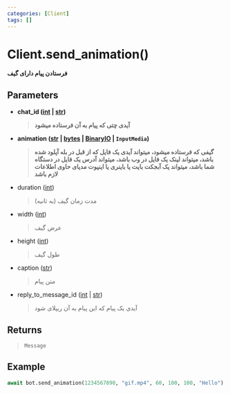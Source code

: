 ```yaml
---
categories: [Client]
tags: []
---
```


<h1>Client.<strong>send_animation()</strong></h1>

<p align="left" dir="rtl"><strong>فرستادن پیام دارای گیف</strong></p>

<h2>Parameters</h2>

<ul>
<li><strong>chat_id (<a href="https://docs.python.org/3/library/functions.html#int">int</a> | <a href="https://docs.python.org/3/library/stdtypes.html#str">str</a>)</strong><blockquote dir="rtl">
<p><strong>آیدی چتی که پیام به آن فرستاده میشود</strong></p>
</blockquote>
</li>
</ul>
<ul>
<li><strong>animation (<a href="https://docs.python.org/3/library/stdtypes.html#str">str</a> | <a href="https://docs.python.org/3/library/stdtypes.html#bytes">bytes</a> | <a href="https://docs.python.org/3/library/typing.html#typing.BinaryIO">BinaryIO</a> | <code>InputMedia</code>)</strong><blockquote dir="rtl">
<p><strong>گیفی که فرستاده میشود، میتواند آیدی یک فایل که از قبل در بله آپلود شده باشد، میتواند لینک یک فایل در وب باشد، میتواند آدرس یک فایل در دستگاه شما باشد، میتواند یک آبجکت بایت یا باینری یا اینپوت مدیای حاوی اطلاعات لازم باشد</strong></p>
</blockquote>
</li>
</ul>
<ul>
<li>duration (<a href="https://docs.python.org/3/library/functions.html#int">int</a>)<blockquote dir="rtl">
<p>مدت زمان گیف (به ثانیه)</p>
</blockquote>
</li>
</ul>
<ul>
<li>
<p>width (<a href="https://docs.python.org/3/library/functions.html#int">int</a>)</p>
<blockquote dir="rtl">
<p>عرض گیف</p>
</blockquote>
</li>
<li>
<p>height (<a href="https://docs.python.org/3/library/functions.html#int">int</a>)</p>
<blockquote>
<p>طول گیف</p>
</blockquote>
</li>
<li>
<p>caption (<a href="https://docs.python.org/3/library/stdtypes.html#str">str</a>)</p>
<blockquote>
<p>متن پیام</p>
</blockquote>
</li>
<li>
<p>reply_to_message_id (<a href="https://docs.python.org/3/library/functions.html#int">int</a> | <a href="https://docs.python.org/3/library/stdtypes.html#str">str</a>)</p>
<blockquote>
<p>آیدی یک پیام که این پیام به آن ریپلای شود</p>
</blockquote>
</li>
</ul>

<h2>Returns</h2>

<blockquote>
<p><code>Message</code></p>
</blockquote>

<h2>Example</h2>

```python
await bot.send_animation(1234567890, "gif.mp4", 60, 100, 100, "Hello")
```